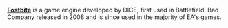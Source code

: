 [**Fostbite**](https://www.ea.com/frostbite/engine) is a game engine developed by DICE, first used in Battlefield: Bad Company released in 2008 and is since used in the majority of EA's games. 